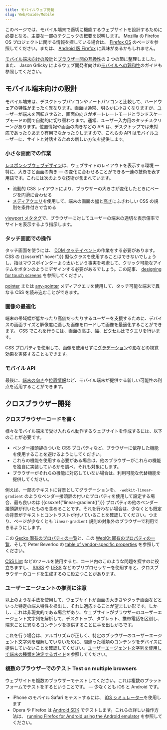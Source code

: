 ```yaml
---
title: モバイルウェブ開発
slug: Web/Guide/Mobile
---
```

このページでは、モバイル端末で適切に機能するウェブサイトを設計するために必要となる、主要な一部のテクニックの概要を説明します。 Mozilla の Firefox OS プロジェクトに関する情報を探している場合は、 [Firefox OS](/ja/docs/Mozilla/Firefox_OS) のページを参照してください。または、 [Android 版 Firefox](/ja/docs/Mozilla/Firefox_for_Android) に興味があるかもしれません。

[モバイル端末向けの設計](#designing_for_mobile_devices)と[ブラウザー間の互換性](#cross-browser_development)の 2 つの節に整理しました。また、 Jason Grlicky によるウェブ開発者向けの[モバイルへの親和性](/ja/docs/Web/Guide/Mobile/Mobile-friendliness)のガイドも参照してください。

## モバイル端末向けの設計

モバイル端末は、デスクトップパソコンやノートパソコンと比較して、ハードウェアの特性がまったく異なります。画面は通常、明らかに小さくなりますが、ユーザーが端末を回転させると、画面の向きがポートレートモードとランドスケープモードの間で自動的に切り替わります。通常、ユーザー入力用のタッチスクリーンがあります。位置情報や画面の向きなどの API は、デスクトップでは未対応であったりあまり有用でなかったりしますので、これらの API はモバイルユーザーに、サイトと対話するための新しい方法を提供します。

### 小さな画面での作業

[レスポンシブウェブデザイン](/ja/docs/Web/Progressive_web_apps)は、ウェブサイトのレイアウトを表示する環境 — 特に、大きさと画面の向き — の変化に合わせることができる一連の技術を表す用語です。これには次のような技術が含まれています。

- 流動的 CSS レイアウトにより、ブラウザーの大きさが変化したときにページを円滑に合わせる
- [メディアクエリ](/ja/docs/Web/CSS/Media_queries)を使用して、端末の画面の[幅](/ja/docs/Web/CSS/@media/width)と[高さ](/ja/docs/Web/CSS/@media/height)にふさわしい CSS の規則を条件付きで含める

[viewport メタタグ](/ja/docs/Mozilla/Mobile/Viewport_meta_tag)で、ブラウザーに対してユーザーの端末の適切な表示倍率でサイトを表示するよう指示します。

### タッチ画面での操作

タッチ画面を使うには、 [DOM タッチイベント](/ja/docs/Web/API/Touch_events)の作業をする必要があります。 CSS の {{cssxref(":hover")}} 擬似クラスを使用することはできないでしょうし、指はマウスポインターより太いという事実を考慮して、クリック可能なアイテムをボタンのようにデザインする必要があるでしょう。この記事、 [designing for touch screens](https://web.archive.org/web/20150520130912/http://www.whatcreative.co.uk/blog/tips/designing-for-touch-screen/) を参照してください。

[pointer](/ja/docs/Web/CSS/@media/pointer) または [any-pointer](/ja/docs/Web/CSS/@media/any-pointer) メディアクエリを使用して、タッチ可能な端末で異なる CSS を読み込むことができます。

### 画像の最適化

端末の帯域幅が低かったり高価だったりするユーザーを支援するために、デバイスの画面サイズと解像度に適した画像をロードして画像を最適化することができます。 CSS でこれを行うには、画面の[高さ](/ja/docs/Web/CSS/@media/height)、[幅](/ja/docs/Web/CSS/@media/width)、[ピクセル比](/ja/docs/Web/CSS/@media/resolution)でクエリを行います。

CSS プロパティを使用して、画像を使用せずに[グラデーション](/ja/docs/Web/CSS/CSS_Images/Using_CSS_gradients)や[影](/ja/docs/Web/CSS/box-shadow)などの視覚効果を実装することもできます。

### モバイル API

最後に、[端末の向き](/ja/docs/Web/API/Detecting_device_orientation)や[位置情報](/ja/docs/Web/API/Geolocation_API)など、モバイル端末が提供する新しい可能性の利点を活用することができます。

## クロスブラウザー開発

### クロスブラウザーコードを書く

様々なモバイル端末で受け入れられ動作するウェブサイトを作成するには、以下のことが必要です。

- ベンダー接頭辞のついた CSS プロパティなど、ブラウザーに依存した機能を使用することを避けるようにしてください。
- これらの機能を使用する必要がある場合は、他のブラウザーがこれらの機能を独自に実装しているかを調べ、それも対象にします。
- ブラウザーがそれらの機能に対応していない場合は、利用可能な代替機能を提供してください。

例えば、一部のテキストに背景としてグラデーションを、 `-webkit-linear-gradient` のようなベンダー接頭辞の付いたプロパティを使用して設定する場合、最も良いのは {{cssxref("linear-gradient()")}} プロパティの他のベンダー接頭辞が付いたものを含めることです。それを行わない場合は、少なくとも既定の背景がテキストとコントラストが付いていることを確認してください。つまり、ページが少なくとも `linear-gradient` 規則の対象外のブラウザーで利用できるようにします。

この [Gecko 固有のプロパティの一覧](/ja/docs/Web/CSS/Mozilla_Extensions)と、この [WebKit 固有のプロパティの一覧](/ja/docs/Web/CSS/WebKit_Extensions)、そして Peter Beverloo の [table of vendor-specific properties](http://peter.sh/experiments/vendor-prefixed-css-property-overview/) を参照してください。

[CSS Lint](http://csslint.net/) などのツールを使用すると、コード内のこのような問題を探すのに役立ちますし、 [SASS](http://sass-lang.com/) や [LESS](http://lesscss.org/) などのプリプロセッサーを使用すると、クロスブラウザーのコードを生成するのに役立つことがあります。

### ユーザーエージェントの推測に注意

以上のような手法を使用して、ウェブサイトが画面の大きさやタッチ画面などといった特定の端末特性を検出し、それに適応することが望ましい形です。しかし、これは非現実的である場合があり、ウェブサイトがブラウザーのユーザーエージェント文字列を解析して、デスクトップ、タブレット、携帯電話を区別し、端末ごとに異なるコンテンツを提供することに手を出しがちです。

これを行う場合は、アルゴリズムが正しく、特定のブラウザーのユーザーエージェント文字列を理解していないために、間違った種類のコンテンツをデバイスに提供していないことを確認してください。[ユーザーエージェント文字列を使用して端末の種類を決定するガイド](/ja/docs/Web/HTTP/Browser_detection_using_the_user_agent#mobile.2c_tablet_or_desktop)を参照してください。

### 複数のブラウザーでのテスト Test on multiple browsers

ウェブサイトを複数のブラウザーでテストしてください。これは複数のプラットフォームでテストをするということです。 — 少なくとも iOS と Android です。

- iPhone のモバイル Safari をテストするには、 [iOS シミュレーター](https://developer.apple.com/devcenter/ios/index.action)を使用します
- Opera や Firefox は [Android SDK](https://developer.android.com/sdk/index.html) でテストします。これらの詳しい操作方法は、 [running Firefox for Android using the Android emulator](https://wiki.mozilla.org/Mobile/Fennec/Android/Emulator) を参照してください。
